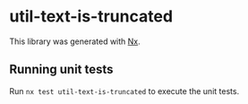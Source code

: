# util-text-is-truncated

This library was generated with [Nx](https://nx.dev).

## Running unit tests

Run `nx test util-text-is-truncated` to execute the unit tests.
